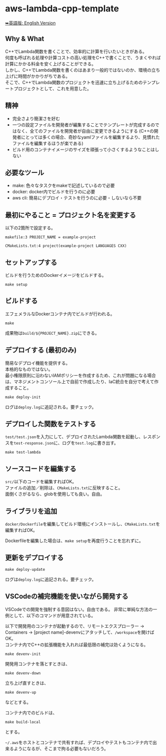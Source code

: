 # aws-lambda-cpp-template

[➥英語版: English Version](README.md)

## Why & What

C++でLambda関数を書くことで、効率的に計算を行いたいときがある。  
何度も呼ばれる処理や計算コストの高い処理をC++で書くことで、うまくやれば計算にかかる料金を安く上げることができる。  
しかし、C++でLambda関数を書くのはあまり一般的ではないのか、環境の立ち上げに時間がかかりがちである。  
そこで、C++でLambda関数のプロジェクトを迅速に立ち上げるためのテンプレートプロジェクトとして、これを用意した。

## 精神

- 完全さより簡潔さを好む
- 一つの設定ファイルを開発者が編集することでテンプレートが完成するのではなく、全てのファイルを開発者が自由に変更できるようにする (C++の開発者にとっては多くの場合、奇妙なyamlファイルを編集するより、見慣れたファイルを編集するほうが楽である)
- ビルド用のコンテナイメージのサイズを頑張って小さくするようなことはしない

## 必要なツール

- make: 色々なタスクをmakeで記述しているので必要
- docker: docker内でビルドを行うのに必要
- aws cli: 簡易にデプロイ・テストを行うのに必要・しないなら不要

## 最初にやること = プロジェクト名を変更する

以下の2箇所で設定する。

```
makefile:3 PROJECT_NAME = example-project
```

```
CMakeLists.txt:4 project(example-project LANGUAGES CXX)
```

## セットアップする

ビルドを行うためのDockerイメージをビルドする。

```
make setup
```

## ビルドする

エフェメラルなDockerコンテナ内でビルドが行われる。

```
make
```

成果物は`build/${PROJECT_NAME}.zip`にできる。

## デプロイする (最初のみ)

簡易なデプロイ機能を提供する。  
本格的なものではない。  
最小権限原則に沿わないIAMポリシーを作成するため、これが問題になる場合は、マネジメントコンソール上で自前で作成したり、IaC統合を自分で考えて作成すること。

```
make deploy-init
```

ログは`deploy.log`に追記される。要チェック。

## デプロイした関数をテストする

`test/test.json`を入力にして、デプロイされたLambda関数を起動し、レスポンスを`test-response.json`に、ログを`test.log`に書き出す。

```
make test-lambda
```

## ソースコードを編集する

`src/`以下のコードを編集すればOK。  
ファイルの追加／削除は、`CMakeLists.txt`に反映すること。  
面倒くさがるなら、globを使用しても良い。自由。

## ライブラリを追加

`docker/Dockerfile`を編集してビルド環境にインストールし、`CMakeLists.txt`を編集すればOK。

Dockerfileを編集した場合は、`make setup`を再度行うことを忘れずに。


## 更新をデプロイする

```
make deploy-update
```

ログは`deploy.log`に追記される。要チェック。


## VSCodeの補完機能を使いながら開発する

VSCodeでの開発を強制する意図はない。自由である。
非常に単純な方法の一例として、以下のコマンドが用意されている。

以下で開発用のコンテナが起動するので、リモートエクスプローラー -> Containers -> [project name]-devenvにアタッチして、`/workspace`を開けばOK。  
コンテナ内でC++の拡張機能を入れれば最低限の補完は効くようになる。

```
make devenv-init
```

開発用コンテナを落とすときは、

```
make devenv-down
```

立ち上げ直すときは、

```
make devenv-up
```

などとする。

コンテナ内でのビルドは、

```
make build-local
```

とする。

`~/.aws`をホストとコンテナで共有すれば、デプロイやテストもコンテナ内で出来るようになるが、そこまで拘る必要もないだろう。
